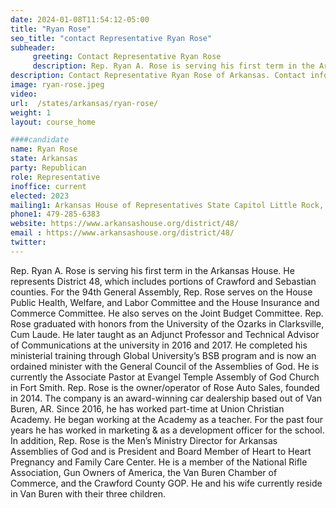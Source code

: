 ```yaml
---
date: 2024-01-08T11:54:12-05:00
title: "Ryan Rose"
seo_title: "contact Representative Ryan Rose"
subheader:
     greeting: Contact Representative Ryan Rose
     description: Rep. Ryan A. Rose is serving his first term in the Arkansas House. He represents District 48, which includes portions of Crawford and Sebastian counties. For the 94th General Assembly, Rep. Rose serves on the House Public Health, Welfare, and Labor Committee and the House Insurance and Commerce Committee.
description: Contact Representative Ryan Rose of Arkansas. Contact information for Ryan Rose includes email address, phone number, and mailing address.
image: ryan-rose.jpeg
video:
url:  /states/arkansas/ryan-rose/
weight: 1
layout: course_home

####candidate
name: Ryan Rose
state: Arkansas
party: Republican
role: Representative
inoffice: current
elected: 2023
mailing1: Arkansas House of Representatives State Capitol Little Rock, AR 72201
phone1: 479-285-6383
website: https://www.arkansashouse.org/district/48/
email : https://www.arkansashouse.org/district/48/
twitter:
---
```


Rep. Ryan A. Rose is serving his first term in the Arkansas House. He represents District 48, which includes portions of Crawford and Sebastian counties.
For the 94th General Assembly, Rep. Rose serves on the House Public Health, Welfare, and Labor Committee and the House Insurance and Commerce Committee. He also serves on the Joint Budget Committee.
Rep. Rose graduated with honors from the University of the Ozarks in Clarksville, Cum Laude. He later taught as an Adjunct Professor and Technical Advisor of Communications at the university in 2016 and 2017.
He completed his ministerial training through Global University’s BSB program and is now an ordained minister with the General Council of the Assemblies of God. He is currently the Associate Pastor at Evangel Temple Assembly of God Church in Fort Smith.
Rep. Rose is the owner/operator of Rose Auto Sales, founded in 2014. The company is an award-winning car dealership based out of Van Buren, AR.
Since 2016, he has worked part-time at Union Christian Academy. He began working at the Academy as a teacher. For the past four years he has worked in marketing & as a development officer for the school.
In addition, Rep. Rose is the Men’s Ministry Director for Arkansas Assemblies of God and is President and Board Member of Heart to Heart Pregnancy and Family Care Center.
He is a member of the National Rifle Association, Gun Owners of America, the Van Buren Chamber of Commerce, and the Crawford County GOP.
He and his wife currently reside in Van Buren with their three children.
